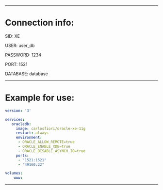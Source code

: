 ---------------
# Connection info:
SID: XE

USER: user_db

PASSWORD: 1234

PORT: 1521

DATABASE: database

---------------
# Example for use:

```yaml
version: '3'

services:
   oracledb:
     image: carlosfiori/oracle-xe-11g
     restart: always
     environment:
      - ORACLE_ALLOW_REMOTE=true
      - ORACLE_ENABLE_XDB=true
      - ORACLE_DISABLE_ASYNCH_IO=true
     ports:
      - "1521:1521"
      - "49160:22"

volumes:
    www:

```
---------------
